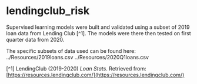 # lendingclub_risk

Supervised learning models were built and validated using a subset of 2019 loan data from Lending Club [^1]. The models were there then tested on  first quarter data from 2020.

The specific subsets of data used can be found here:
../Resources/2019loans.csv
../Resources/2020Q1loans.csv





[^1] LendingClub (2019-2020) _Loan Stats_. Retrieved from: [https://resources.lendingclub.com/](https://resources.lendingclub.com/)
